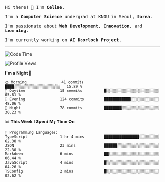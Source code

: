 <p><samp>Hi there! 👋 I'm <b>Celine</b>.</samp></p>
<p><samp>I'm a <b>Computer Science</b> undergrad at KNOU in Seoul, <b>Korea</b>.</samp></p>
<p><samp>I'm passionate about <b>Web Development</b>, <b>Innovation</b>, and <b>Learning</b>.</samp></p>
<p><samp>I'm currently working on <b>AI Doorlock Project</b>.</samp></p>
<hr>

<!--START_SECTION:celine-->
![Code Time](http://img.shields.io/badge/Code%20Time-57%20hrs%2027%20mins-blue)

![Profile Views](http://img.shields.io/badge/Profile%20Views-1-blue)

**I'm a Night 🦉** 

```text
🌞 Morning                41 commits          ████░░░░░░░░░░░░░░░░░░░░░   15.89 % 
🌆 Daytime                15 commits          █░░░░░░░░░░░░░░░░░░░░░░░░   05.81 % 
🌃 Evening                124 commits         ████████████░░░░░░░░░░░░░   48.06 % 
🌙 Night                  78 commits          ████████░░░░░░░░░░░░░░░░░   30.23 % 
```


📊 **This Week I Spent My Time On** 

```text
💬 Programming Languages: 
TypeScript               1 hr 4 mins         ████████████████░░░░░░░░░   62.38 % 
JSON                     23 mins             ██████░░░░░░░░░░░░░░░░░░░   22.30 % 
Markdown                 6 mins              ██░░░░░░░░░░░░░░░░░░░░░░░   06.44 % 
JavaScript               4 mins              █░░░░░░░░░░░░░░░░░░░░░░░░   04.26 % 
TSConfig                 2 mins              █░░░░░░░░░░░░░░░░░░░░░░░░   02.62 % 
```


<!--END_SECTION:celine-->
